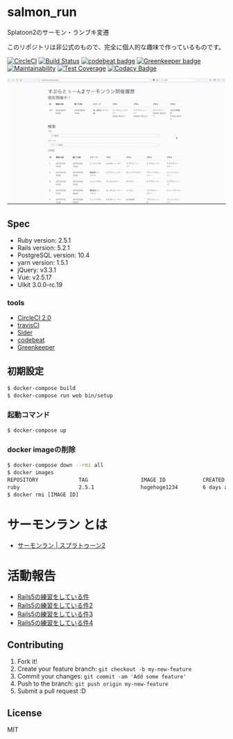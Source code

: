 # salmon_run

Splatoon2のサーモン・ランブキ変遷

このリポジトリは非公式のもので、完全に個人的な趣味で作っているものです。

[![CircleCI](https://circleci.com/gh/YutaGoto/salmon_run.svg?style=svg)](https://circleci.com/gh/YutaGoto/salmon_run)
[![Build Status](https://travis-ci.com/YutaGoto/salmon_run.svg?branch=develop)](https://travis-ci.com/YutaGoto/salmon_run)
[![codebeat badge](https://codebeat.co/badges/1ea02ea6-2394-4f03-aa37-0e789b79525a)](https://codebeat.co/projects/github-com-yutagoto-salmon_run-develop)
[![Greenkeeper badge](https://badges.greenkeeper.io/YutaGoto/salmon_run.svg)](https://greenkeeper.io/)
[![Maintainability](https://api.codeclimate.com/v1/badges/efb461dcf88ef0f1b7f6/maintainability)](https://codeclimate.com/github/YutaGoto/salmon_run/maintainability)
[![Test Coverage](https://api.codeclimate.com/v1/badges/efb461dcf88ef0f1b7f6/test_coverage)](https://codeclimate.com/github/YutaGoto/salmon_run/test_coverage)
[![Codacy Badge](https://api.codacy.com/project/badge/Grade/18d67d2bb23e488abbf5689766d5876a)](https://www.codacy.com/app/YutaGoto/salmon_run?utm_source=github.com&amp;utm_medium=referral&amp;utm_content=YutaGoto/salmon_run&amp;utm_campaign=Badge_Grade)

![salmon](salmon.gif)

## Spec

* Ruby version: 2.5.1
* Rails version: 5.2.1
* PostgreSQL version: 10.4
* yarn version: 1.5.1
* jQuery: v3.3.1
* Vue: v2.5.17
* UIkit 3.0.0-rc.19

### tools

* [CircleCI 2.0](https://circleci.com/)
* [travisCI](https://travis-ci.org/)
* [Sider](https://sider.review/)
* [codebeat](https://codebeat.co/)
* [Greenkeeper](https://greenkeeper.io/)

## 初期設定

```sh
$ docker-compose build
$ docker-compose run web bin/setup
```

### 起動コマンド

```sh
$ docker-compose up
```

### docker imageの削除

```sh
$ docker-compose down --rmi all
$ docker images
REPOSITORY             TAG                 IMAGE ID            CREATED             SIZE
ruby                   2.5.1               hogehoge1234        6 days ago          869MB
$ docker rmi [IMAGE ID]
```

# サーモンラン とは

- [サーモンラン | スプラトゥーン2](https://www.nintendo.co.jp/switch/aab6a/coop/index.html)

# 活動報告

- [Rails5の練習をしている件](https://medium.com/@gggooottto/rails5%E3%81%AE%E7%B7%B4%E7%BF%92%E3%82%92%E3%81%97%E3%81%A6%E3%81%84%E3%82%8B%E4%BB%B6-a9b46a0fb6e5)
- [Rails5の練習をしている件2](https://medium.com/@gggooottto/rails5%E3%81%AE%E7%B7%B4%E7%BF%92%E3%82%92%E3%81%97%E3%81%A6%E3%81%84%E3%82%8B%E4%BB%B62-d4fdce635bcc)
- [Rails5の練習をしている件3](https://medium.com/@gggooottto/rails5%E3%81%AE%E7%B7%B4%E7%BF%92%E3%82%92%E3%81%97%E3%81%A6%E3%81%84%E3%82%8B%E4%BB%B63-40398a24e7b1)
- [Rails5の練習をしている件4](https://medium.com/@gggooottto/rails5%E3%81%AE%E7%B7%B4%E7%BF%92%E3%82%92%E3%81%97%E3%81%A6%E3%81%84%E3%82%8B%E4%BB%B64-a506426e1f71)

## Contributing

1. Fork it!
2. Create your feature branch: `git checkout -b my-new-feature`
3. Commit your changes: `git commit -am 'Add some feature'`
4. Push to the branch: `git push origin my-new-feature`
5. Submit a pull request :D

## License

MIT

